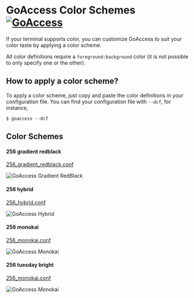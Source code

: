 GoAccess Color Schemes [![GoAccess](https://goaccess.io/badge?schemes)](http://goaccess.io)
========

If your terminal supports color, you can customize GoAccess to suit your color
taste by applying a color scheme.

All color definitions require a `foreground:background` color (it is not possible
to only specify one or the other).

## How to apply a color scheme? ##
To apply a color scheme, just copy and paste the color definitions in your
configuration file. You can find your configuration file with `--dcf`, for
instance,

    $ goaccess --dcf

## Color Schemes ##

#### 256 gradient redblack ####
[256_gradient_redblack.conf](https://github.com/allinurl/goaccess-colors/blob/master/colors/256_gradient_redblack.conf)

![GoAccess Gradient RedBlack](https://goaccess.io/colors/256_gradient_redblack.png?20160514)

#### 256 hybrid ####
[256_hybrid.conf](https://github.com/allinurl/goaccess-colors/blob/master/colors/256_hybrid.conf)

![GoAccess Hybrid](https://goaccess.io/colors/256_hybrid.png?20160514)

#### 256 monokai ####
[256_monokai.conf](https://github.com/allinurl/goaccess-colors/colors/256_monokai.conf)

![GoAccess Monokai](https://goaccess.io/colors/256_monokai.png?20160514)

#### 256 tuesday bright ####
[256_monokai.conf](https://github.com/allinurl/goaccess-colors/colors/256_tuesday_bright.conf)

![GoAccess Monokai](https://goaccess.io/colors/256_tuesday_bright.png?20160514)
